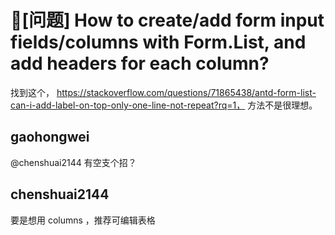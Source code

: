 # 🧐[问题] How to create/add form input fields/columns with Form.List, and add headers for each column?

找到这个， https://stackoverflow.com/questions/71865438/antd-form-list-can-i-add-label-on-top-only-one-line-not-repeat?rq=1， 方法不是很理想。

## gaohongwei

@chenshuai2144 有空支个招？

## chenshuai2144

要是想用 columns ，推荐可编辑表格
